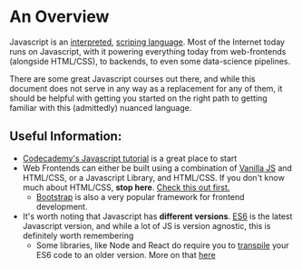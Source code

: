 # An Overview

Javascript is an <a href="https://en.wikipedia.org/wiki/Interpreted_language">interpreted</a>, <a href="https://en.wikipedia.org/wiki/Scripting_language">scriping language</a>.
Most of the Internet today runs on Javascript, with it powering everything today from web-frontends (alongside HTML/CSS), to backends, to even some data-science pipelines.

There are some great Javascript courses out there, and while this document does not serve in any way as a replacement for any of them, it should be helpful with getting you started on the right path to getting familiar with this (admittedly) nuanced language.

## Useful Information:
- <a href="https://www.codecademy.com/learn/introduction-to-javascript">Codecademy's Javascript tutorial</a> is a great place to start
- Web Frontends can either be built using a combination of <a href="https://snipcart.com/blog/learn-vanilla-javascript-before-using-js-frameworks">Vanilla JS</a> and HTML/CSS, or a Javascript Library, and HTML/CSS. If you don't know much about HTML/CSS, <b>stop here</b>. <a href="https://www.codecademy.com/catalog/language/html-css">Check this out first.</a>
  - <a href="https://getbootstrap.com/">Bootstrap</a> is also a very popular framework for frontend development.
- It's worth noting that Javascript has <b>different versions</b>. <a href="https://www.makeuseof.com/tag/es6-javascript-programmers-need-know/">ES6</a> is the latest Javascript version, and while a lot of JS is version agnostic, this is definitely worth remembering
  - Some libraries, like Node and React do require you to <a href="https://scotch.io/tutorials/javascript-transpilers-what-they-are-why-we-need-them">transpile</a> your ES6 code to an older version. More on that <a href="http://nicholasjohnson.com/blog/what-is-babel/">here</a>
